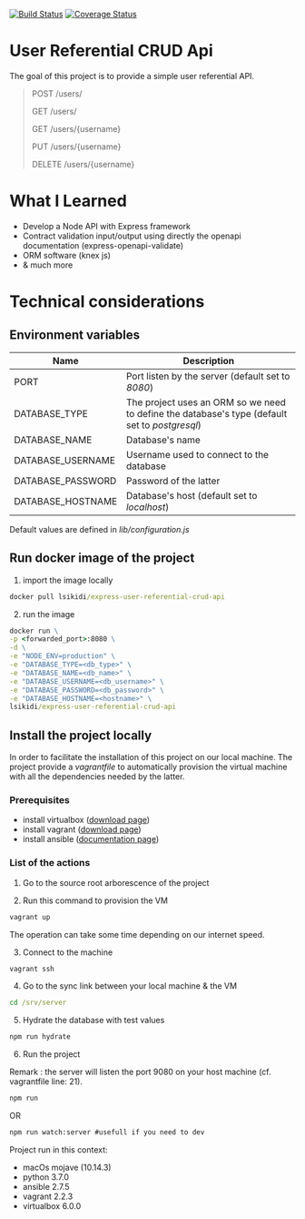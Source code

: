 [![Build Status](https://travis-ci.org/LoicSikidi/express-user-referential-crud-api.svg?branch=master)](https://travis-ci.org/LoicSikidi/express-user-referential-crud-api)
[![Coverage Status](https://coveralls.io/repos/github/LoicSikidi/express-user-referential-crud-api/badge.svg)](https://coveralls.io/github/LoicSikidi/express-user-referential-crud-api)

# User Referential CRUD Api

The goal of this project is to provide a simple user referential API.

> POST /users/
>
> GET /users/
>
> GET /users/{username}
>
> PUT /users/{username}
>
> DELETE /users/{username}

# What I Learned

* Develop a Node API with Express framework
* Contract validation input/output using directly the openapi documentation (express-openapi-validate)
* ORM software (knex js)
* & much more

# Technical considerations

## Environment variables

Name               | Description
------------------ | -----------
PORT               | Port listen by the server (default set to *8080*)
DATABASE_TYPE      | The project uses an ORM so we need to define the database's type (default set to *postgresql*)
DATABASE_NAME      | Database's name
DATABASE_USERNAME  | Username used to connect to the database
DATABASE_PASSWORD  | Password of the latter
DATABASE_HOSTNAME  | Database's host (default set to *localhost*)

Default values are defined in *lib/configuration.js*


## Run docker image of the project

1. import the image locally

```cmd
docker pull lsikidi/express-user-referential-crud-api
```

2. run the image

```cmd
docker run \
-p <forwarded_port>:8080 \
-d \
-e "NODE_ENV=production" \
-e "DATABASE_TYPE=<db_type>" \
-e "DATABASE_NAME=<db_name>" \
-e "DATABASE_USERNAME=<db_username>" \
-e "DATABASE_PASSWORD=<db_password>" \
-e "DATABASE_HOSTNAME=<hostname>" \
lsikidi/express-user-referential-crud-api
```

## Install the project locally

In order to facilitate the installation of this project on our local machine. The project provide a *vagrantfile* to automatically provision the virtual machine with all the dependencies needed by the latter.

### Prerequisites

* install virtualbox ([download page](https://www.virtualbox.org/wiki/Downloads))
* install vagrant ([download page](https://www.vagrantup.com/downloads.html))
* install ansible ([documentation page](https://docs.ansible.com/ansible/latest/installation_guide/intro_installation.html))

### List of the actions

1. Go to the source root arborescence of the project

2. Run this command to provision the VM

```cmd
vagrant up
```

The operation can take some time depending on our internet speed.

3. Connect to the machine

```cmd
vagrant ssh
```

4. Go to the sync link between your local machine & the VM

```cmd
cd /srv/server 
```

5. Hydrate the database with test values

```cmd
npm run hydrate
```

6. Run the project

Remark : the server will listen the port 9080 on your host machine (cf. vagrantfile line: 21).

```cmd
npm run
```

OR

```cmd
npm run watch:server #usefull if you need to dev
```

Project run in this context:
* macOs      mojave (10.14.3)
* python     3.7.0
* ansible    2.7.5
* vagrant    2.2.3
* virtualbox 6.0.0
